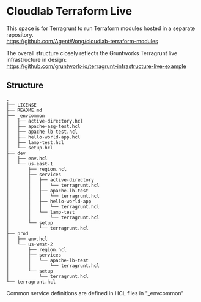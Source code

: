# Cloudlab Terraform Live
This space is for Terragrunt to run Terraform modules hosted in a separate repository.  
https://github.com/AgentWong/cloudlab-terraform-modules

The overall structure closely reflects the Gruntworks Terragrunt live infrastructure in design:  
https://github.com/gruntwork-io/terragrunt-infrastructure-live-example

## Structure
```
.
├── LICENSE
├── README.md
├── _envcommon
│   ├── active-directory.hcl
│   ├── apache-asg-test.hcl
│   ├── apache-lb-test.hcl
│   ├── hello-world-app.hcl
│   ├── lamp-test.hcl
│   └── setup.hcl
├── dev
│   ├── env.hcl
│   └── us-east-1
│       ├── region.hcl
│       ├── services
│       │   ├── active-directory
│       │   │   └── terragrunt.hcl
│       │   ├── apache-lb-test
│       │   │   └── terragrunt.hcl
│       │   ├── hello-world-app
│       │   │   └── terragrunt.hcl
│       │   └── lamp-test
│       │       └── terragrunt.hcl
│       └── setup
│           └── terragrunt.hcl
├── prod
│   ├── env.hcl
│   └── us-west-2
│       ├── region.hcl
│       ├── services
│       │   └── apache-lb-test
│       │       └── terragrunt.hcl
│       └── setup
│           └── terragrunt.hcl
└── terragrunt.hcl
```

Common service definitions are defined in HCL files in "_envcommon"